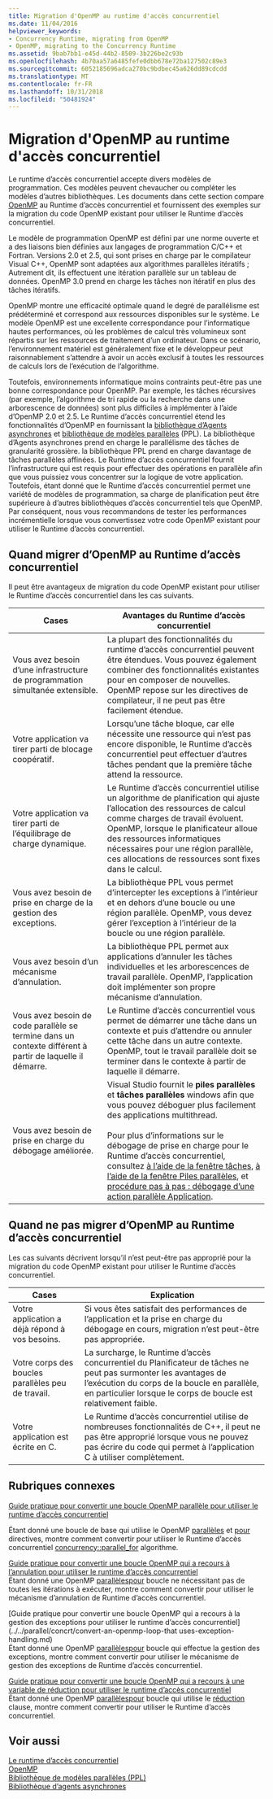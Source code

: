 ```yaml
---
title: Migration d'OpenMP au runtime d'accès concurrentiel
ms.date: 11/04/2016
helpviewer_keywords:
- Concurrency Runtime, migrating from OpenMP
- OpenMP, migrating to the Concurrency Runtime
ms.assetid: 9bab7bb1-e45d-44b2-8509-3b226be2c93b
ms.openlocfilehash: 4b70aa57a6485fefe0dbb678e72ba127502c89e3
ms.sourcegitcommit: 6052185696adca270bc9bdbec45a626dd89cdcdd
ms.translationtype: MT
ms.contentlocale: fr-FR
ms.lasthandoff: 10/31/2018
ms.locfileid: "50481924"
---
```

# <a name="migrating-from-openmp-to-the-concurrency-runtime"></a>Migration d'OpenMP au runtime d'accès concurrentiel

Le runtime d’accès concurrentiel accepte divers modèles de programmation. Ces modèles peuvent chevaucher ou compléter les modèles d’autres bibliothèques. Les documents dans cette section compare [OpenMP](../../parallel/concrt/comparing-the-concurrency-runtime-to-other-concurrency-models.md#openmp) au Runtime d’accès concurrentiel et fournissent des exemples sur la migration du code OpenMP existant pour utiliser le Runtime d’accès concurrentiel.

Le modèle de programmation OpenMP est défini par une norme ouverte et a des liaisons bien définies aux langages de programmation C/C++ et Fortran. Versions 2.0 et 2.5, qui sont prises en charge par le compilateur Visual C++, OpenMP sont adaptées aux algorithmes parallèles itératifs ; Autrement dit, ils effectuent une itération parallèle sur un tableau de données. OpenMP 3.0 prend en charge les tâches non itératif en plus des tâches itératifs.

OpenMP montre une efficacité optimale quand le degré de parallélisme est prédéterminé et correspond aux ressources disponibles sur le système. Le modèle OpenMP est une excellente correspondance pour l’informatique hautes performances, où les problèmes de calcul très volumineux sont répartis sur les ressources de traitement d’un ordinateur. Dans ce scénario, l’environnement matériel est généralement fixe et le développeur peut raisonnablement s’attendre à avoir un accès exclusif à toutes les ressources de calculs lors de l’exécution de l’algorithme.

Toutefois, environnements informatique moins contraints peut-être pas une bonne correspondance pour OpenMP. Par exemple, les tâches récursives (par exemple, l’algorithme de tri rapide ou la recherche dans une arborescence de données) sont plus difficiles à implémenter à l’aide d’OpenMP 2.0 et 2.5. Le Runtime d’accès concurrentiel étend les fonctionnalités d’OpenMP en fournissant la [bibliothèque d’Agents asynchrones](../../parallel/concrt/asynchronous-agents-library.md) et [bibliothèque de modèles parallèles](../../parallel/concrt/parallel-patterns-library-ppl.md) (PPL). La bibliothèque d’Agents asynchrones prend en charge le parallélisme des tâches de granularité grossière. la bibliothèque PPL prend en charge davantage de tâches parallèles affinées. Le Runtime d’accès concurrentiel fournit l’infrastructure qui est requis pour effectuer des opérations en parallèle afin que vous puissiez vous concentrer sur la logique de votre application. Toutefois, étant donné que le Runtime d’accès concurrentiel permet une variété de modèles de programmation, sa charge de planification peut être supérieure à d’autres bibliothèques d’accès concurrentiel tels que OpenMP. Par conséquent, nous vous recommandons de tester les performances incrémentielle lorsque vous convertissez votre code OpenMP existant pour utiliser le Runtime d’accès concurrentiel.

## <a name="when-to-migrate-from-openmp-to-the-concurrency-runtime"></a>Quand migrer d’OpenMP au Runtime d’accès concurrentiel

Il peut être avantageux de migration du code OpenMP existant pour utiliser le Runtime d’accès concurrentiel dans les cas suivants.

|Cases|Avantages du Runtime d’accès concurrentiel|
|-----------|-------------------------------------------|
|Vous avez besoin d’une infrastructure de programmation simultanée extensible.|La plupart des fonctionnalités du runtime d’accès concurrentiel peuvent être étendues. Vous pouvez également combiner des fonctionnalités existantes pour en composer de nouvelles. OpenMP repose sur les directives de compilateur, il ne peut pas être facilement étendue.|
|Votre application va tirer parti de blocage coopératif.|Lorsqu’une tâche bloque, car elle nécessite une ressource qui n’est pas encore disponible, le Runtime d’accès concurrentiel peut effectuer d’autres tâches pendant que la première tâche attend la ressource.|
|Votre application va tirer parti de l’équilibrage de charge dynamique.|Le Runtime d’accès concurrentiel utilise un algorithme de planification qui ajuste l’allocation des ressources de calcul comme charges de travail évoluent. OpenMP, lorsque le planificateur alloue des ressources informatiques nécessaires pour une région parallèle, ces allocations de ressources sont fixes dans le calcul.|
|Vous avez besoin de prise en charge de la gestion des exceptions.|La bibliothèque PPL vous permet d’intercepter les exceptions à l’intérieur et en dehors d’une boucle ou une région parallèle. OpenMP, vous devez gérer l’exception à l’intérieur de la boucle ou une région parallèle.|
|Vous avez besoin d’un mécanisme d’annulation.|La bibliothèque PPL permet aux applications d’annuler les tâches individuelles et les arborescences de travail parallèle. OpenMP, l’application doit implémenter son propre mécanisme d’annulation.|
|Vous avez besoin de code parallèle se termine dans un contexte différent à partir de laquelle il démarre.|Le Runtime d’accès concurrentiel vous permet de démarrer une tâche dans un contexte et puis d’attendre ou annuler cette tâche dans un autre contexte. OpenMP, tout le travail parallèle doit se terminer dans le contexte à partir de laquelle il démarre.|
|Vous avez besoin de prise en charge du débogage améliorée.|Visual Studio fournit le **piles parallèles** et **tâches parallèles** windows afin que vous pouvez déboguer plus facilement des applications multithread.<br /><br /> Pour plus d’informations sur le débogage de prise en charge pour le Runtime d’accès concurrentiel, consultez [à l’aide de la fenêtre tâches](/visualstudio/debugger/using-the-tasks-window), [à l’aide de la fenêtre Piles parallèles](/visualstudio/debugger/using-the-parallel-stacks-window), et [procédure pas à pas : débogage d’une action parallèle Application](/visualstudio/debugger/walkthrough-debugging-a-parallel-application).|

## <a name="when-not-to-migrate-from-openmp-to-the-concurrency-runtime"></a>Quand ne pas migrer d’OpenMP au Runtime d’accès concurrentiel

Les cas suivants décrivent lorsqu’il n’est peut-être pas approprié pour la migration du code OpenMP existant pour utiliser le Runtime d’accès concurrentiel.

|Cases|Explication|
|-----------|-----------------|
|Votre application a déjà répond à vos besoins.|Si vous êtes satisfait des performances de l’application et la prise en charge du débogage en cours, migration n’est peut-être pas appropriée.|
|Votre corps des boucles parallèles peu de travail.|La surcharge, le Runtime d’accès concurrentiel du Planificateur de tâches ne peut pas surmonter les avantages de l’exécution du corps de la boucle en parallèle, en particulier lorsque le corps de boucle est relativement faible.|
|Votre application est écrite en C.|Le Runtime d’accès concurrentiel utilise de nombreuses fonctionnalités de C++, il peut ne pas être approprié lorsque vous ne pouvez pas écrire du code qui permet à l’application C à utiliser complètement.|

## <a name="related-topics"></a>Rubriques connexes

[Guide pratique pour convertir une boucle OpenMP parallèle pour utiliser le runtime d’accès concurrentiel](../../parallel/concrt/how-to-convert-an-openmp-parallel-for-loop-to-use-the-concurrency-runtime.md)

Étant donné une boucle de base qui utilise le OpenMP [parallèles](../../parallel/concrt/how-to-use-parallel-invoke-to-write-a-parallel-sort-routine.md#parallel) et [pour](../../parallel/openmp/reference/for-openmp.md) directives, montre comment convertir pour utiliser le Runtime d’accès concurrentiel [concurrency::parallel_for](reference/concurrency-namespace-functions.md#parallel_for) algorithme.

[Guide pratique pour convertir une boucle OpenMP qui a recours à l’annulation pour utiliser le runtime d’accès concurrentiel](../../parallel/concrt/convert-an-openmp-loop-that-uses-cancellation.md)<br/>
Étant donné une OpenMP [parallèles](../../parallel/concrt/how-to-use-parallel-invoke-to-write-a-parallel-sort-routine.md#parallel)[pour](../../parallel/openmp/reference/for-openmp.md) boucle ne nécessitant pas de toutes les itérations à exécuter, montre comment convertir pour utiliser le mécanisme d’annulation de Runtime d’accès concurrentiel.

[Guide pratique pour convertir une boucle OpenMP qui a recours à la gestion des exceptions pour utiliser le runtime d’accès concurrentiel](../../parallel/concrt/convert-an-openmp-loop-that uses-exception-handling.md)<br/>
Étant donné une OpenMP [parallèles](../../parallel/concrt/how-to-use-parallel-invoke-to-write-a-parallel-sort-routine.md#parallel)[pour](../../parallel/openmp/reference/for-openmp.md) boucle qui effectue la gestion des exceptions, montre comment convertir pour utiliser le mécanisme de gestion des exceptions de Runtime d’accès concurrentiel.

[Guide pratique pour convertir une boucle OpenMP qui a recours à une variable de réduction pour utiliser le runtime d’accès concurrentiel](../../parallel/concrt/convert-an-openmp-loop-that-uses-a-reduction-variable.md)<br/>
Étant donné une OpenMP [parallèles](../../parallel/concrt/how-to-use-parallel-invoke-to-write-a-parallel-sort-routine.md#parallel)[pour](../../parallel/openmp/reference/for-openmp.md) boucle qui utilise le [réduction](../../parallel/openmp/reference/reduction.md) clause, montre comment convertir pour utiliser le Runtime d’accès concurrentiel.

## <a name="see-also"></a>Voir aussi

[Le runtime d’accès concurrentiel](../../parallel/concrt/concurrency-runtime.md)<br/>
[OpenMP](../../parallel/concrt/comparing-the-concurrency-runtime-to-other-concurrency-models.md#openmp)<br/>
[Bibliothèque de modèles parallèles (PPL)](../../parallel/concrt/parallel-patterns-library-ppl.md)<br/>
[Bibliothèque d’agents asynchrones](../../parallel/concrt/asynchronous-agents-library.md)

